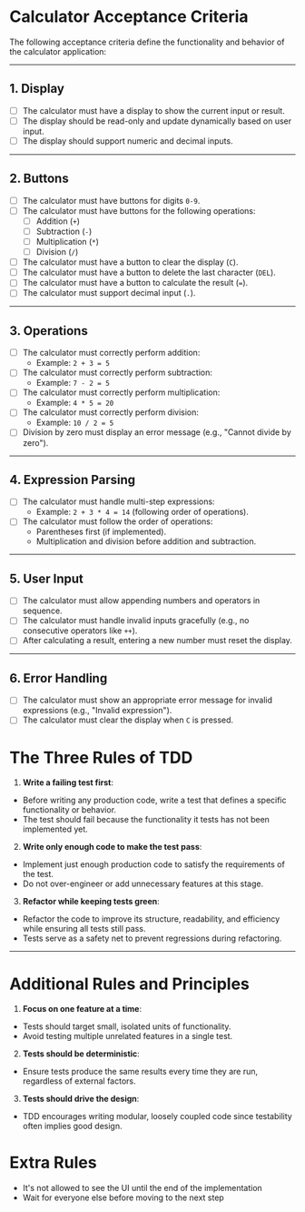 # Calculator Acceptance Criteria

The following acceptance criteria define the functionality and behavior of the calculator application:

---

## 1. Display
- [ ] The calculator must have a display to show the current input or result.
- [ ] The display should be read-only and update dynamically based on user input.
- [ ] The display should support numeric and decimal inputs.

---

## 2. Buttons
- [ ] The calculator must have buttons for digits `0-9`.
- [ ] The calculator must have buttons for the following operations:
  - [ ] Addition (`+`)
  - [ ] Subtraction (`-`)
  - [ ] Multiplication (`*`)
  - [ ] Division (`/`)
- [ ] The calculator must have a button to clear the display (`C`).
- [ ] The calculator must have a button to delete the last character (`DEL`).
- [ ] The calculator must have a button to calculate the result (`=`).
- [ ] The calculator must support decimal input (`.`).

---

## 3. Operations
- [ ] The calculator must correctly perform addition:
  - Example: `2 + 3 = 5`
- [ ] The calculator must correctly perform subtraction:
  - Example: `7 - 2 = 5`
- [ ] The calculator must correctly perform multiplication:
  - Example: `4 * 5 = 20`
- [ ] The calculator must correctly perform division:
  - Example: `10 / 2 = 5`
- [ ] Division by zero must display an error message (e.g., "Cannot divide by zero").

---

## 4. Expression Parsing
- [ ] The calculator must handle multi-step expressions:
  - Example: `2 + 3 * 4 = 14` (following order of operations).
- [ ] The calculator must follow the order of operations:
  - Parentheses first (if implemented).
  - Multiplication and division before addition and subtraction.

---

## 5. User Input
- [ ] The calculator must allow appending numbers and operators in sequence.
- [ ] The calculator must handle invalid inputs gracefully (e.g., no consecutive operators like `++`).
- [ ] After calculating a result, entering a new number must reset the display.

---

## 6. Error Handling
- [ ] The calculator must show an appropriate error message for invalid expressions (e.g., "Invalid expression").
- [ ] The calculator must clear the display when `C` is pressed.

# The Three Rules of TDD

1. **Write a failing test first**:
  - Before writing any production code, write a test that defines a specific functionality or behavior.
  - The test should fail because the functionality it tests has not been implemented yet.

2. **Write only enough code to make the test pass**:
  - Implement just enough production code to satisfy the requirements of the test.
  - Do not over-engineer or add unnecessary features at this stage.

3. **Refactor while keeping tests green**:
  - Refactor the code to improve its structure, readability, and efficiency while ensuring all tests still pass.
  - Tests serve as a safety net to prevent regressions during refactoring.

---

# Additional Rules and Principles

1. **Focus on one feature at a time**:
  - Tests should target small, isolated units of functionality.
  - Avoid testing multiple unrelated features in a single test.

2. **Tests should be deterministic**:
  - Ensure tests produce the same results every time they are run, regardless of external factors.

3. **Tests should drive the design**:
  - TDD encourages writing modular, loosely coupled code since testability often implies good design.

# Extra Rules

 - It's not allowed to see the UI until the end of the implementation
 - Wait for everyone else before moving to the next step